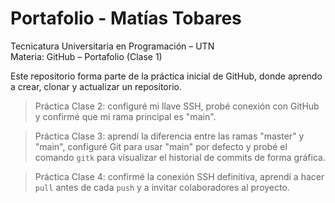 # Portafolio - Matías Tobares

Tecnicatura Universitaria en Programación – UTN  
Materia: GitHub – Portafolio (Clase 1)

Este repositorio forma parte de la práctica inicial de GitHub, donde aprendo a crear, clonar y actualizar un repositorio.

> Práctica Clase 2: configuré mi llave SSH, probé conexión con GitHub y confirmé que mi rama principal es "main".

> Práctica Clase 3: aprendí la diferencia entre las ramas "master" y "main", configuré Git para usar "main" por defecto y probé el comando `gitk` para visualizar el historial de commits de forma gráfica.

> Práctica Clase 4: confirmé la conexión SSH definitiva, aprendí a hacer `pull` antes de cada `push` y a invitar colaboradores al proyecto.
